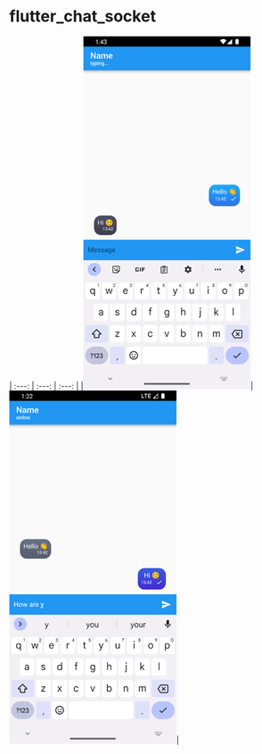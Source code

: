 # flutter_chat_socket

|     :---:      |     :---:      |     :---:      |
|<img src="screenshoots/1.png" width="300" title="User 1" alt="User 1">|<img src="screenshoots/2.png" width="300" title="User 2" alt="User 2">|